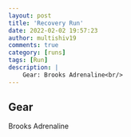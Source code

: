 ```yaml
---
layout: post
title: 'Recovery Run'
date: 2022-02-02 19:57:23
author: multishiv19
comments: true
category: [runs]
tags: [Run]
description: |
    Gear: Brooks Adrenaline<br/>
---
```


## Gear
Brooks Adrenaline



<div width='100%' class='strava-embed-placeholder' data-embed-type='activity' data-embed-id='6618618618'></div>
<script src='https://strava-embeds.com/embed.js'></script>
